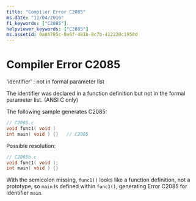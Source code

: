 ```yaml
---
title: "Compiler Error C2085"
ms.date: "11/04/2016"
f1_keywords: ["C2085"]
helpviewer_keywords: ["C2085"]
ms.assetid: 0a86785c-8e6f-481b-8c7b-412220c1950d
---
```

# Compiler Error C2085

'identifier' : not in formal parameter list

The identifier was declared in a function definition but not in the formal parameter list. (ANSI C only)

The following sample generates C2085:

```c
// C2085.c
void func1( void )
int main( void ) {}   // C2085
```

Possible resolution:

```c
// C2085b.c
void func1( void );
int main( void ) {}
```

With the semicolon missing, `func1()` looks like a function definition, not a prototype, so `main` is defined within `func1()`, generating Error C2085 for identifier `main`.
